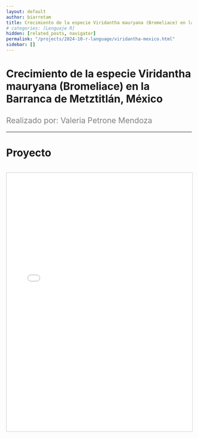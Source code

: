 ```yaml
---
layout: default
author: biarretam
title: Crecimiento de la especie Viridantha mauryana (Bromeliace) en la Barranca de Metztitlán, México
# categories: [Lenguaje R]
hidden: [related_posts, navigator]
permalink: "/projects/2024-10-r-language/viridantha-mexico.html"
sidebar: []
---
```


# Crecimiento de la especie Viridantha mauryana (Bromeliace) en la Barranca de Metztitlán, México

<h2 style="color: gray; font-weight: normal;">
Realizado por: Valeria Petrone Mendoza
</h2>

---

# Proyecto
<br>

<iframe 
    src="/assets/pdf/2024-10-r/valeria_petrone.pdf" 
    width="100%" 
    height="700" 
    style="border: 1px solid #ccc;"
></iframe>